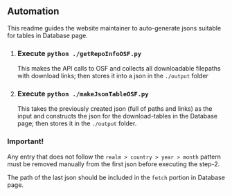 ## Automation

This readme guides the website maintainer to auto-generate jsons suitable for tables in Database page.

1. ### Execute `python ./getRepoInfoOSF.py`

   This makes the API calls to OSF and collects all downloadable filepaths with download links; then stores it into a json in the `./output` folder

2. ### Execute `python ./makeJsonTableOSF.py`
   This takes the previously created json (full of paths and links) as the input and constructs the json for the download-tables in the Database page; then stores it in the `./output` folder.

### Important!

Any entry that does not follow the `realm > country > year > month` pattern must be removed manually from the first json before executing the step-2.

The path of the last json should be included in the `fetch` portion in Database page.
